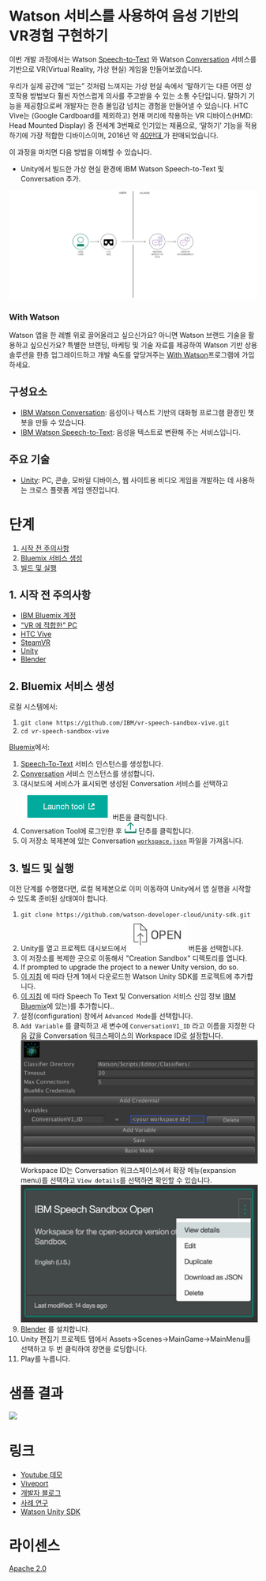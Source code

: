 # Watson 서비스를 사용하여 음성 기반의 VR경험 구현하기

이번 개발 과정에서는 Watson [Speech-to-Text](https://www.ibm.com/watson/developercloud/speech-to-text.html) 와 Watson  [Conversation](https://www.ibm.com/watson/developercloud/conversation.html) 서비스를 기반으로 VR(Virtual Reality, 가상 현실) 게임을 만들어보겠습니다.

우리가 실제 공간에 “있는” 것처럼 느껴지는 가상 현실 속에서 ‘말하기’는 다른 어떤 상호작용 방법보다 훨씬 자연스럽게 의사를 주고받을 수 있는 소통 수단입니다. 말하기 기능을 제공함으로써 개발자는 한층 몰입감 넘치는 경험을 만들어낼 수 있습니다. HTC Vive는 (Google Cardboard를 제외하고)
현재 머리에 착용하는 VR 디바이스(HMD: Head Mounted Display) 중 전세계 3번째로 인기있는 제품으로, ‘말하기’ 기능을 적용하기에 가장 적합한 디바이스이며, 2016년 약
[40만대 ](http://www.hypergridbusiness.com/2016/11/report-98-of-vr-headsets-sold-this-year-are-for-mobile-phones)가 판매되었습니다.

이 과정을 마치면 다음 방법을 이해할 수 있습니다.

* Unity에서 빌드한 가상 현실 환경에 IBM Watson Speech-to-Text 및 Conversation 추가.

![](doc/source/images/architecture.png)

### With Watson

Watson 앱을 한 레벨 위로 끌어올리고 싶으신가요? 아니면 Watson 브랜드 기술을 활용하고 싶으신가요? 특별한 브랜딩, 마케팅 및 기술 자료를 제공하여 Watson 기반 상용 솔루션을 한층 업그레이드하고 개발 속도를 앞당겨주는  [With Watson](https://www.ibm.com/watson/with-watson)프로그램에 가입하세요.

## 구성요소

* [IBM Watson Conversation](https://www.ibm.com/watson/developercloud/conversation.html): 음성이나 텍스트 기반의 대화형 프로그램 환경인 챗봇을 만들 수 있습니다.
* [IBM Watson Speech-to-Text](https://www.ibm.com/watson/developercloud/speech-to-text.html): 음성을 텍스트로 변환해 주는 서비스입니다.

## 주요 기술

* [Unity](https://unity3d.com/): PC, 콘솔, 모바일 디바이스, 웹 사이트용 비디오 게임을 개발하는 데 사용하는 크로스 플랫폼 게임 엔진입니다.

# 단계

1. [시작 전 주의사항](#1-시작-전-주의사항)
2. [Bluemix 서비스 생성](#2-bluemix-서비스-생성)
3. [빌드 및 실행](#3-빌드-및-실행)

## 1. 시작 전 주의사항

* [IBM Bluemix 계정](http://ibm.biz/Bdimr6)
* ["VR 에 적합한" PC](https://www.vive.com/us/ready/)
* [HTC Vive](https://www.vive.com/us/product/)
* [SteamVR](http://store.steampowered.com/steamvr)
* [Unity](https://unity3d.com/get-unity/download)
* [Blender](https://www.blender.org/)

## 2. Bluemix 서비스 생성

로컬 시스템에서:
1. `git clone https://github.com/IBM/vr-speech-sandbox-vive.git`
2. `cd vr-speech-sandbox-vive`

[Bluemix](https://console.ng.bluemix.net/)에서:

1. [Speech-To-Text](https://console.ng.bluemix.net/catalog/speech-to-text/) 서비스 인스턴스를 생성합니다.
2. [Conversation](https://console.ng.bluemix.net/catalog/services/conversation/) 서비스 인스턴스를 생성합니다.
3. 대시보드에 서비스가 표시되면 생성된 Conversation 서비스를 선택하고 !["Launch Tool"](/doc/source/images/workspace_launch.png?raw=true) 버튼을 클릭합니다.
4. Conversation Tool에 로그인한 후 !["Import"](/doc/source/images/import_icon.png?raw=true) 단추를 클릭합니다.
5. 이 저장소 복제본에 있는 Conversation  [`workspace.json`](data/workspace.json) 파일을 가져옵니다.

## 3. 빌드 및 실행

이전 단계를 수행했다면, 로컬 복제본으로 이미 이동하여 Unity에서 앱 실행을 시작할 수 있도록 준비된 상태여야 합니다.

1. `git clone https://github.com/watson-developer-cloud/unity-sdk.git`
2. Unity를 열고 프로젝트 대시보드에서  ![Open](doc/source/images/unity_open.png?raw=true) 버튼을 선택합니다.
3. 이 저장소를 복제한 곳으로 이동해서 "Creation Sandbox" 디렉토리를 엽니다.
4. If prompted to upgrade the project to a newer Unity version, do so.
5. [이 지침](https://github.com/watson-developer-cloud/unity-sdk#getting-the-watson-sdk-and-adding-it-to-unity) 에 따라 단계 1에서 다운로드한 Watson Unity SDK를 프로젝트에 추가합니다.
6. [이 지침](https://github.com/watson-developer-cloud/unity-sdk#configuring-your-service-credentials) 에 따라 Speech To Text 및 Conversation 서비스 신임 정보 [IBM Bluemix](https://console.ng.bluemix.net/)에 있는)를 추가합니다..
7. 설정(configuration) 창에서 `Advanced Mode`를 선택합니다.
8. `Add Variable` 를 클릭하고 새 변수에 `ConversationV1_ID` 라고 이름을 지정한 다음 값을 Conversation 워크스페이스의 Workspace ID로 설정합니다.
    ![Variable Configuration Example](doc/source/images/add_variable.png?raw=true)
 Workspace ID는 Conversation 워크스페이스에서 확장 메뉴(expansion menu)를 선택하고 `View details`를 선택하면 확인할 수 있습니다.
    ![View Details Location](doc/source/images/workspace_details.png?raw=true) 
9. [Blender](https://www.blender.org) 를 설치합니다.
10. Unity 편집기 프로젝트 탭에서 Assets->Scenes->MainGame->MainMenu를 선택하고 두 번 클릭하여 장면을 로딩합니다.
11. Play를 누릅니다.

# 샘플 결과

[![](http://img.youtube.com/vi/FlMvLDw6cYc/0.jpg)](http://www.youtube.com/watch?v=FlMvLDw6cYc)

# 링크

* [Youtube 데모](https://www.youtube.com/watch?v=rZFpUpy4y0g)
* [Viveport](https://www.viveport.com/apps/bbde0cff-98c1-4117-acd8-e808ded515ca)
* [개발자 블로그](https://www.ibm.com/innovation/milab/watson-speech-virtual-reality-unity/)
* [사례 연구](https://www.ibm.com/innovation/milab/work/speech-sandbox/)
* [Watson Unity SDK](https://github.com/watson-developer-cloud/unity-sdk)

# 라이센스

[Apache 2.0](LICENSE)
